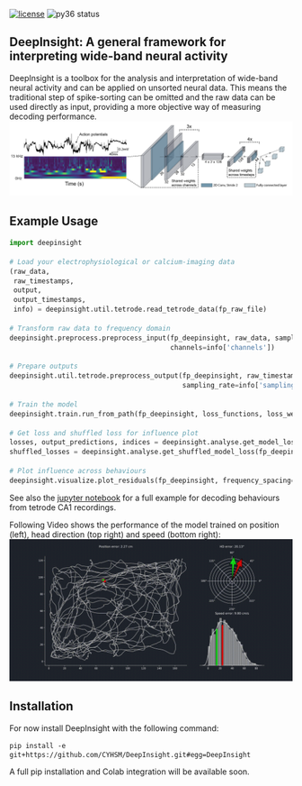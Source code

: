 [![license](https://img.shields.io/github/license/mashape/apistatus.svg)](https://github.com/CYHSM/DeepInsight/blob/master/LICENSE.md)
![py36 status](https://img.shields.io/badge/python3.6-supported-green.svg)

## DeepInsight: A general framework for interpreting wide-band neural activity

DeepInsight is a toolbox for the analysis and interpretation of wide-band neural activity and can be applied on unsorted neural data. This means the traditional step of spike-sorting can be omitted and the raw data can be used directly as input, providing a more objective way of measuring decoding performance. 
![Model Architecture](media/model_architecture.png)



## Example Usage
```python
import deepinsight

# Load your electrophysiological or calcium-imaging data
(raw_data,
 raw_timestamps,
 output,
 output_timestamps,
 info) = deepinsight.util.tetrode.read_tetrode_data(fp_raw_file)

# Transform raw data to frequency domain
deepinsight.preprocess.preprocess_input(fp_deepinsight, raw_data, sampling_rate=info['sampling_rate'],
                                        channels=info['channels'])

# Prepare outputs
deepinsight.util.tetrode.preprocess_output(fp_deepinsight, raw_timestamps, output, output_timestamps,
                                           sampling_rate=info['sampling_rate'])

# Train the model
deepinsight.train.run_from_path(fp_deepinsight, loss_functions, loss_weights)

# Get loss and shuffled loss for influence plot
losses, output_predictions, indices = deepinsight.analyse.get_model_loss(fp_deepinsight, stepsize=10)
shuffled_losses = deepinsight.analyse.get_shuffled_model_loss(fp_deepinsight, axis=1, stepsize=10)

# Plot influence across behaviours
deepinsight.visualize.plot_residuals(fp_deepinsight, frequency_spacing=2)
```

See also the [jupyter notebook](notebooks/deepinsight_example_usage.ipynb) for a full example for decoding behaviours from tetrode CA1 recordings. 

Following Video shows the performance of the model trained on position (left), head direction (top right) and speed (bottom right):
![Model Performance](media/decoding_error.gif)

## Installation
For now install DeepInsight with the following command:
```
pip install -e git+https://github.com/CYHSM/DeepInsight.git#egg=DeepInsight
```
A full pip installation and Colab integration will be available soon.
